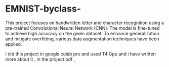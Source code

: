# EMNIST-byclass-
This project focuses on handwritten letter and character recognition using a pre-trained Convolutional Neural Network (CNN). The model is fine-tuned to achieve high accuracy on the given dataset. To enhance generalization and mitigate overfitting, various data augmentation techniques have been applied. 

I did this project in google colab pro and used T4 Gpu and i have written more about it , in the project pdf ,
